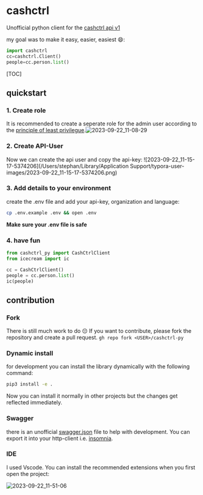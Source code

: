 # cashctrl
Unofficial python client for the [cashctrl api v1](https://app.cashctrl.com/static/help/en/api/index.html)

my goal was to make it easy, easier, easiest :smile::

```python
import cashctrl
cc=cashctrl.Client()
people=cc.person.list()
```



[TOC]



## quickstart

### 1. Create role

It is recommended to create a seperate role for the admin user according to the [principle of least privilegue](https://en.wikipedia.org/wiki/Principle_of_least_privilege).![2023-09-22_11-08-29](/private/var/folders/tz/y3qc952n4bv5bhq2rx7p23dr0000gn/T/2023-09-22_11-08-29.png)

### 2. Create API-User

Now we can create the api user and copy the api-key:
![2023-09-22_11-15-17-5374206](/Users/stephan/Library/Application Support/typora-user-images/2023-09-22_11-15-17-5374206.png)

### 3. Add details to your environment

create the .env file and add your api-key, organization and language:

```bash
cp .env.example .env && open .env
```

**Make sure your .env file is safe**

### 4. have fun

```python
from cashctrl_py import CashCtrlClient
from icecream import ic

cc = CashCtrlClient()
people = cc.person.list()
ic(people)
```

## contribution

### Fork

There is still much work to do 😔
If you want to contribute, please fork the repository and create a pull request.
`gh repo fork <USER>/cashctrl-py`

### Dynamic install

for development you can install the library dynamically with the following command:

```bash
pip3 install -e .
```

Now you can install it normally in other projects but the changes get reflected immediately.

### Swagger

there is an unofficial [swagger.json](./swagger.json) file to help with development. You can export it into your http-client i.e. [insomnia](https://insomnia.rest/).

### IDE

I used Vscode. You can install the recommended extensions when you first open the project:

![2023-09-22_11-51-06](/private/var/folders/tz/y3qc952n4bv5bhq2rx7p23dr0000gn/T/2023-09-22_11-51-06.png)